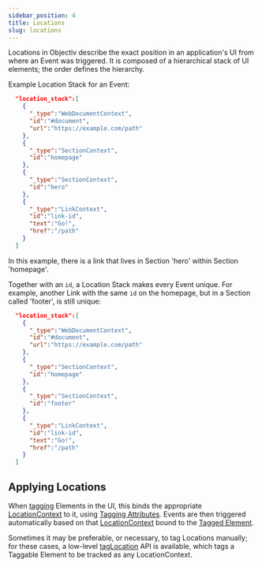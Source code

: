 ```yaml
---
sidebar_position: 4
title: Locations
slug: locations
---
```


Locations in Objectiv describe the exact position in an application's UI from where an Event was triggered. 
It is composed of a hierarchical stack of UI elements; the order defines the hierarchy.

Example Location Stack for an Event:
```json
  "location_stack":[
    {
      "_type":"WebDocumentContext",
      "id":"#document",
      "url":"https://example.com/path"
    },
    {
      "_type":"SectionContext",
      "id":"homepage"
    },
    {
      "_type":"SectionContext",
      "id":"hero"
    },
    {
      "_type":"LinkContext",
      "id":"link-id",
      "text":"Go!",
      "href":"/path"
    }
  ]
```

In this example, there is a link that lives in Section 'hero' within Section 'homepage'.

Together with an `id`, a Location Stack makes every Event unique. For example, another Link with the same 
`id` on the homepage, but in a Section called 'footer', is still unique:

```json
  "location_stack":[
    {
      "_type":"WebDocumentContext",
      "id":"#document",
      "url":"https://example.com/path"
    },
    {
      "_type":"SectionContext",
      "id":"homepage"
    },
    {
      "_type":"SectionContext",
      "id":"footer"
    },
    {
      "_type":"LinkContext",
      "id":"link-id",
      "text":"Go!",
      "href":"/path"
    }
  ]
```

## Applying Locations

When [tagging](/tracking/api-reference/location-taggers/overview.md) Elements in the UI, this binds the 
appropriate [LocationContext](/taxonomy/location-contexts/overview.md) to it, using 
[Tagging Attributes](/tracking/api-reference/general/TaggingAttributes.md). Events are then triggered 
automatically based on that [LocationContext](/taxonomy/location-contexts/overview.md) bound to the 
[Tagged Element](/tracking/core-concepts/elements.md#tagged-elements).


Sometimes it may be preferable, or necessary, to tag Locations manually; for these cases, a low-level 
[tagLocation](/tracking/api-reference/low-level/tagLocation.md) API is available, which tags a Taggable 
Element to be tracked as any LocationContext.
